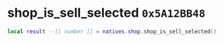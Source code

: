 # shop_is_sell_selected `0x5A12BB48`

```lua
local result --[[ number ]] = natives.shop.shop_is_sell_selected()
```